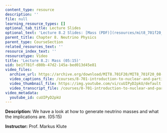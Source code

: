 ```yaml
---
content_type: resource
description: ''
file: null
learning_resource_types: []
optional_tab_title: Lecture Slides
optional_text: 'Lecture 8.2 Slides: [Mass (PDF)](resources/mit8_701f20_lec8-2)'
parent_title: Chapter 8. Neutrino Physics
parent_type: CourseSection
related_resources_text: ''
resource_index_text: ''
resourcetype: Video
title: 'Lecture 8.2: Mass (05:15)'
uid: be1f781f-d80b-47d2-145a-bed013d45e81
video_files:
  archive_url: https://archive.org/download/MIT8.701F20/MIT8_701F20_08-02_masses_300k.mp4
  video_captions_file: /courses/8-701-introduction-to-nuclear-and-particle-physics-fall-2020/216b3cbf847f55a194386a9634c6fedd_cuUIPyD2pkU.vtt
  video_thumbnail_file: https://img.youtube.com/vi/cuUIPyD2pkU/default.jpg
  video_transcript_file: /courses/8-701-introduction-to-nuclear-and-particle-physics-fall-2020/0edadc8036986bae9f79bd366befd524_cuUIPyD2pkU.pdf
video_metadata:
  youtube_id: cuUIPyD2pkU
---
```


**Description:** We have a look at how to generate neutrino masses and what the implications are. (05:15)

**Instructor:** Prof. Markus Klute